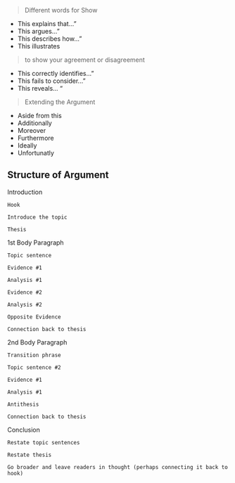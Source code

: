 > Different words for Show

- This explains that...”
- This argues...”
- This describes how...”
- This illustrates
 
> to show your agreement or disagreement 

- This correctly identifies...”
- This fails to consider...”
- This reveals... “

> Extending the Argument

- Aside from this
- Additionally
- Moreover
- Furthermore
- Ideally
- Unfortunatly

## Structure of Argument

Introduction

    Hook

    Introduce the topic

    Thesis

1st Body Paragraph

    Topic sentence

    Evidence #1

    Analysis #1

    Evidence #2

    Analysis #2

    Opposite Evidence

    Connection back to thesis

2nd Body Paragraph

    Transition phrase

    Topic sentence #2

    Evidence #1

    Analysis #1

    Antithesis

    Connection back to thesis

Conclusion

    Restate topic sentences

    Restate thesis

    Go broader and leave readers in thought (perhaps connecting it back to hook)